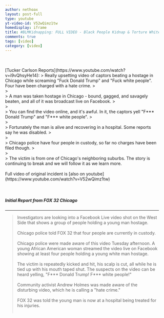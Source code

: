 ```yaml
---
author: nethoax
layout: post-full
type: youtube
yt-video-id: V52wQimz1tw
homedisplay: iframe
title: #BLMKidnapping: FULL VIDEO - Black People Kidnap & Torture White Special Needs Kid LIVE on Facebook
comments: true
tags: [video]
category: [video]
---
```

<br>
<br>
[Tucker Carlson Reports](https://www.youtube.com/watch?v=i9vQhsyHe14):
> Really upsetting video of captors beating a hostage in Chicago while screaming "Fuck Donald Trump" and "Fuck white people". Four have been charged with a hate crime. 
><br>
><br>
> A man was taken hostage in Chicago - bound, gagged, and savagely beaten, and all of it was broadcast live on Facebook.
><br>
><br>
> You can find the video online, and it's awful. In it, the captors yell "F*** Donald Trump" and "F*** white people".
><br>
><br>
> Fortunately the man is alive and recovering in a hospital. Some reports say he was disabled.
><br>
><br>
> Chicago police have four people in custody, so far no charges have been filed though.
><br>
><br>
> The victim is from one of Chicago's neighboring suburbs. The story is continuing to break and we will follow it as we learn more.

<br>
<br>
Full video of original incident is [also on youtube](https://www.youtube.com/watch?v=V52wQimz1tw)
<br>
<br>
<br>

##### Initial Report from FOX 32 Chicago
---------------------

> Investigators are looking into a Facebook Live video shot on the West Side that shows a group of people holding a young man hostage.
><br>
><br>
> Chicago police told FOX 32 that four people are currently in custody.
><br>
><br>
>  Chicago police were made aware of this video Tuesday afternoon. A young African American woman streamed the video live on Facebook showing at least four people holding a young white man hostage.
><br>
><br>
> The victim is repeatedly kicked and hit, his scalp is cut, all while he is tied up with his mouth taped shut. The suspects on the video can be heard yelling, "F*** Donald Trump! F*** white people!"
><br>
><br>
> Community activist Andrew Holmes was made aware of the disturbing video, which he is calling a "hate crime."
><br>
><br>
> FOX 32 was told the young man is now at a hospital being treated for his injuries.
><br>
><br>
